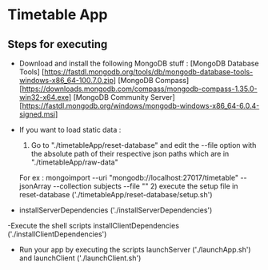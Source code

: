 # Timetable App

## Steps for executing

- Download and install the following MongoDB stuff : 
 [MongoDB Database Tools]  [https://fastdl.mongodb.org/tools/db/mongodb-database-tools-windows-x86_64-100.7.0.zip]
 [MongoDB Compass]  [https://downloads.mongodb.com/compass/mongodb-compass-1.35.0-win32-x64.exe]
 [MongoDB Community Server]  [https://fastdl.mongodb.org/windows/mongodb-windows-x86_64-6.0.4-signed.msi]

- If you want to load static data :
    1) Go to "./timetableApp/reset-database" and edit the --file option with the absolute path of their respective json paths which are in "./timetableApp/raw-data"
   
   
   For ex : mongoimport --uri "mongodb://localhost:27017/timetable"  --jsonArray --collection subjects --file "<absolute-path>"
    2) execute the setup file in reset-database ('./timetableApp/reset-database/setup.sh')
    
 - installServerDependencies ('./installServerDependencies')
 
 -Execute the shell scripts installClientDependencies ('./installClientDependencies')
    
- Run your app by executing the scripts launchServer ('./launchApp.sh') and launchClient ('./launchClient.sh')
